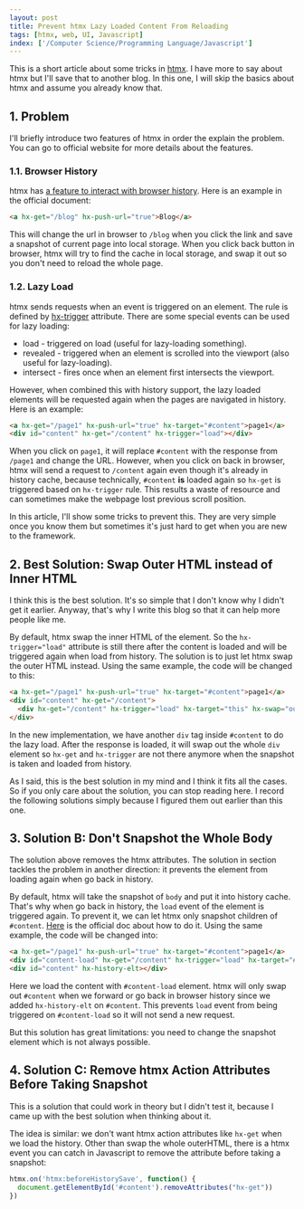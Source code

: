 ```yaml
---
layout: post
title: Prevent htmx Lazy Loaded Content From Reloading
tags: [htmx, web, UI, Javascript]
index: ['/Computer Science/Programming Language/Javascript']
---
```


This is a short article about some tricks in [htmx](https://htmx.org). I have more to say about htmx but I'll save that to another blog. In this one, I will skip the basics about htmx and assume you already know that.

## 1. Problem

I'll briefly introduce two features of htmx in order the explain the problem. You can go to official website for more details about the features.

### 1.1. Browser History

htmx has [a feature to interact with browser history](https://htmx.org/docs/#history). Here is an example in the official document:

```html
<a hx-get="/blog" hx-push-url="true">Blog</a>
```

This will change the url in browser to `/blog` when you click the link and save a snapshot of current page into local storage. When you click back button in browser, htmx will try to find the cache in local storage, and swap it out so you don't need to reload the whole page.

### 1.2. Lazy Load

htmx sends requests when an event is triggered on an element. The rule is defined by [hx-trigger](https://htmx.org/attributes/hx-trigger/) attribute. There are some special events can be used for lazy loading:

* load - triggered on load (useful for lazy-loading something).
* revealed - triggered when an element is scrolled into the viewport (also useful for lazy-loading).
* intersect - fires once when an element first intersects the viewport.

However, when combined this with history support, the lazy loaded elements will be requested again when the pages are navigated in history. Here is an example:

```html
<a hx-get="/page1" hx-push-url="true" hx-target="#content">page1</a>
<div id="content" hx-get="/content" hx-trigger="load"></div>
```

When you click on `page1`, it will replace `#content` with the response from `/page1` and change the URL. However, when you click on back in browser, htmx will send a request to `/content` again even though it's already in history cache, because technically, `#content` **is** loaded again so `hx-get` is triggered based on `hx-trigger` rule. This results a waste of resource and can sometimes make the webpage lost previous scroll position.

In this article, I'll show some tricks to prevent this. They are very simple once you know them but sometimes it's just hard to get when you are new to the framework.

## 2. Best Solution: Swap Outer HTML instead of Inner HTML

I think this is the best solution. It's so simple that I don't know why I didn't get it earlier. Anyway, that's why I write this blog so that it can help more people like me.

By default, htmx swap the inner HTML of the element. So the `hx-trigger="load"` attribute is still there after the content is loaded and will be triggered again when load from history. The solution is to just let htmx swap the outer HTML instead. Using the same example, the code will be changed to this:

```html
<a hx-get="/page1" hx-push-url="true" hx-target="#content">page1</a>
<div id="content" hx-get="/content">
  <div hx-get="/content" hx-trigger="load" hx-target="this" hx-swap="outerHTML"></div>
</div>
```

In the new implementation, we have another `div` tag inside `#content` to do the lazy load. After the response is loaded, it will swap out the whole `div` element so `hx-get` and `hx-trigger` are not there anymore when the snapshot is taken and loaded from history.

As I said, this is the best solution in my mind and I think it fits all the cases. So if you only care about the solution, you can stop reading here. I record the following solutions simply because I figured them out earlier than this one.

## 3. Solution B: Don't Snapshot the Whole Body

The solution above removes the htmx attributes. The solution in section tackles the problem in another direction: it prevents the element from loading again when go back in history.

By default, htmx will take the snapshot of `body` and put it into history cache. That's why when go back in history, the `load` event of the element is triggered again. To prevent it, we can let htmx only snapshot children of `#content`. [Here](https://htmx.org/docs/#specifying-history-snapshot-element) is the official doc about how to do it. Using the same example, the code will be changed into:


```html
<a hx-get="/page1" hx-push-url="true" hx-target="#content">page1</a>
<div id="content-load" hx-get="/content" hx-trigger="load" hx-target="#content"></div>>
<div id="content" hx-history-elt></div>
```

Here we load the content with `#content-load` element. htmx will only swap out `#content` when we forward or go back in browser history since we added `hx-history-elt` on `#content`. This prevents `load` event from being triggered on `#content-load` so it will not send a new request.

But this solution has great limitations: you need to change the snapshot element which is not always possible.

## 4. Solution C: Remove htmx Action Attributes Before Taking Snapshot

This is a solution that could work in theory but I didn't test it, because I came up with the best solution when thinking about it.

The idea is similar: we don't want htmx action attributes like `hx-get` when we load the history. Other than swap the whole outerHTML, there is a htmx event you can catch in Javascript to remove the attribute before taking a snapshot:

```javascript
htmx.on('htmx:beforeHistorySave', function() {
  document.getElementById('#content').removeAttributes("hx-get"))
})
```
